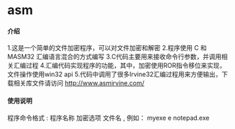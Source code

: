 # asm

#### 介绍

1.这是一个简单的文件加密程序，可以对文件加密和解密
2.程序使用 C 和 MASM32 汇编语言混合的方式编写
3.C代码主要用来接收命令行参数，并调用相关汇编过程
4.汇编代码实现程序的功能，其中，加密使用ROR指令移位来实现，文件操作使用win32 api
5.代码中调用了很多Irvine32汇编过程用来方便输出，下载相关库文件请访问 http://www.asmirvine.com/

#### 使用说明

程序命令格式 : 程序名称  加密选项  文件名   , 例如： myexe e notepad.exe

